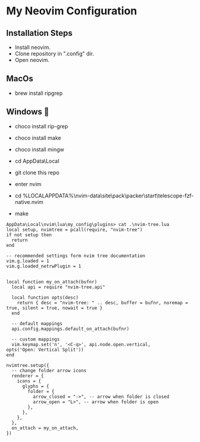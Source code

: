 # My Neovim Configuration

## Installation Steps
- Install neovim.
- Clone repository in ".config" dir.
- Open neovim. 

## MacOs
- brew install ripgrep

## Windows 🤮
- choco install rip-grep
- choco install make
- choco install mingw

- cd AppData\Local
- git clone this repo
- enter nvim
- cd %LOCALAPPDATA%\nvim-data\site\pack\packer\start\telescope-fzf-native.nvim
- make
```
AppData\Local\nvim\lua\my_config\plugins> cat .\nvim-tree.lua
local setup, nvimtree = pcall(require, "nvim-tree")
if not setup then
  return
end

-- recommended settings form nvim tree documentation
vim.g.loaded = 1
vim.g.loaded_netrwPlugin = 1


local function my_on_attach(bufnr)
  local api = require "nvim-tree.api"

  local function opts(desc)
    return { desc = "nvim-tree: " .. desc, buffer = bufnr, noremap = true, silent = true, nowait = true }
  end

  -- default mappings
  api.config.mappings.default_on_attach(bufnr)

  -- custom mappings
  vim.keymap.set('n', '<C-q>', api.node.open.vertical,        opts('Open: Vertical Split'))
end

nvimtree.setup({
  -- change folder arrow icons
  renderer = {
    icons = {
      glyphs = {
        folder = {
          arrow_closed = "->", -- arrow when folder is closed
          arrow_open = "L>", -- arrow when folder is open
        },
      },
    },
  },
  on_attach = my_on_attach,
})
```
